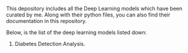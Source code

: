 This depository includes all the Deep Learning models which have been curated by me. Along with their python files, you can also find their documentation in this repository. 

Below, is the list of the deep learning models listed down:

1) Diabetes Detection Analysis.
